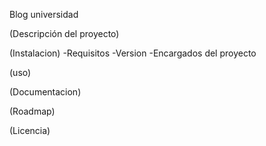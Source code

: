 Blog universidad

(Descripción del proyecto)

(Instalacion)
-Requisitos
-Version
-Encargados del proyecto

(uso)

(Documentacion)

(Roadmap)

(Licencia)
